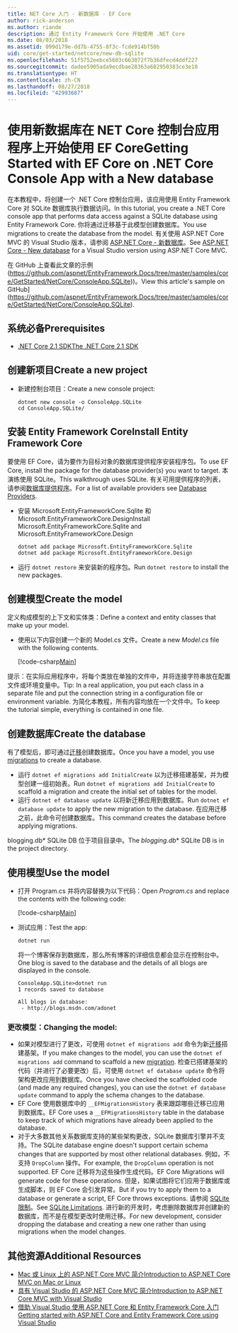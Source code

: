 ```yaml
---
title: NET Core 入门 - 新数据库 - EF Core
author: rick-anderson
ms.author: riande
description: 通过 Entity Framework Core 开始使用 .NET Core
ms.date: 08/03/2018
ms.assetid: 099d179e-dd7b-4755-8f3c-fcde914bf50b
uid: core/get-started/netcore/new-db-sqlite
ms.openlocfilehash: 51f5752eebce5603c663072f7b36dfecd4ddf227
ms.sourcegitcommit: dadee5905ada9ecdbae28363a682950383ce3e10
ms.translationtype: HT
ms.contentlocale: zh-CN
ms.lasthandoff: 08/27/2018
ms.locfileid: "42993687"
---
```

# <a name="getting-started-with-ef-core-on-net-core-console-app-with-a-new-database"></a><span data-ttu-id="59c15-103">使用新数据库在 NET Core 控制台应用程序上开始使用 EF Core</span><span class="sxs-lookup"><span data-stu-id="59c15-103">Getting Started with EF Core on .NET Core Console App with a New database</span></span>

<span data-ttu-id="59c15-104">在本教程中，将创建一个 .NET Core 控制台应用，该应用使用 Entity Framework Core 对 SQLite 数据库执行数据访问。</span><span class="sxs-lookup"><span data-stu-id="59c15-104">In this tutorial, you create a .NET Core console app that performs data access against a SQLite database using Entity Framework Core.</span></span> <span data-ttu-id="59c15-105">你将通过迁移基于此模型创建数据库。</span><span class="sxs-lookup"><span data-stu-id="59c15-105">You use migrations to create the database from the model.</span></span> <span data-ttu-id="59c15-106">有关使用 ASP.NET Core MVC 的 Visual Studio 版本，请参阅 [ASP.NET Core - 新数据库](xref:core/get-started/aspnetcore/new-db)。</span><span class="sxs-lookup"><span data-stu-id="59c15-106">See [ASP.NET Core - New database](xref:core/get-started/aspnetcore/new-db) for a Visual Studio version using ASP.NET Core MVC.</span></span>

<span data-ttu-id="59c15-107">在 GitHub 上查看此文章的示例 (https://github.com/aspnet/EntityFramework.Docs/tree/master/samples/core/GetStarted/NetCore/ConsoleApp.SQLite))。</span><span class="sxs-lookup"><span data-stu-id="59c15-107">View this article's sample on GitHub](https://github.com/aspnet/EntityFramework.Docs/tree/master/samples/core/GetStarted/NetCore/ConsoleApp.SQLite).</span></span>

## <a name="prerequisites"></a><span data-ttu-id="59c15-108">系统必备</span><span class="sxs-lookup"><span data-stu-id="59c15-108">Prerequisites</span></span>

* [<span data-ttu-id="59c15-109">.NET Core 2.1 SDK</span><span class="sxs-lookup"><span data-stu-id="59c15-109">The .NET Core 2.1 SDK</span></span>](https://www.microsoft.com/net/core)

## <a name="create-a-new-project"></a><span data-ttu-id="59c15-110">创建新项目</span><span class="sxs-lookup"><span data-stu-id="59c15-110">Create a new project</span></span>

* <span data-ttu-id="59c15-111">新建控制台项目：</span><span class="sxs-lookup"><span data-stu-id="59c15-111">Create a new console project:</span></span>

  ``` Console
  dotnet new console -o ConsoleApp.SQLite
  cd ConsoleApp.SQLite/
  ```

## <a name="install-entity-framework-core"></a><span data-ttu-id="59c15-112">安装 Entity Framework Core</span><span class="sxs-lookup"><span data-stu-id="59c15-112">Install Entity Framework Core</span></span>

<span data-ttu-id="59c15-113">要使用 EF Core，请为要作为目标对象的数据库提供程序安装程序包。</span><span class="sxs-lookup"><span data-stu-id="59c15-113">To use EF Core, install the package for the database provider(s) you want to target.</span></span> <span data-ttu-id="59c15-114">本演练使用 SQLite。</span><span class="sxs-lookup"><span data-stu-id="59c15-114">This walkthrough uses SQLite.</span></span> <span data-ttu-id="59c15-115">有关可用提供程序的列表，请参阅[数据库提供程序](../../providers/index.md)。</span><span class="sxs-lookup"><span data-stu-id="59c15-115">For a list of available providers see [Database Providers](../../providers/index.md).</span></span>

* <span data-ttu-id="59c15-116">安装 Microsoft.EntityFrameworkCore.Sqlite 和 Microsoft.EntityFrameworkCore.Design</span><span class="sxs-lookup"><span data-stu-id="59c15-116">Install Microsoft.EntityFrameworkCore.Sqlite and Microsoft.EntityFrameworkCore.Design</span></span>

  ```Console
  dotnet add package Microsoft.EntityFrameworkCore.Sqlite
  dotnet add package Microsoft.EntityFrameworkCore.Design
  ```

* <span data-ttu-id="59c15-117">运行 `dotnet restore` 来安装新的程序包。</span><span class="sxs-lookup"><span data-stu-id="59c15-117">Run `dotnet restore` to install the new packages.</span></span>

## <a name="create-the-model"></a><span data-ttu-id="59c15-118">创建模型</span><span class="sxs-lookup"><span data-stu-id="59c15-118">Create the model</span></span>

<span data-ttu-id="59c15-119">定义构成模型的上下文和实体类：</span><span class="sxs-lookup"><span data-stu-id="59c15-119">Define a context and entity classes that make up your model.</span></span>

* <span data-ttu-id="59c15-120">使用以下内容创建一个新的 Model.cs 文件。</span><span class="sxs-lookup"><span data-stu-id="59c15-120">Create a new *Model.cs* file with the following contents.</span></span>

  [!code-csharp[Main](../../../../samples/core/GetStarted/NetCore/ConsoleApp.SQLite/Model.cs)]

<span data-ttu-id="59c15-121">提示：在实际应用程序中，将每个类放在单独的文件中，并将连接字符串放在配置文件或环境变量中。</span><span class="sxs-lookup"><span data-stu-id="59c15-121">Tip: In a real application, you put each class in a separate file and put the connection string in a configuration file or environment variable.</span></span> <span data-ttu-id="59c15-122">为简化本教程，所有内容均放在一个文件中。</span><span class="sxs-lookup"><span data-stu-id="59c15-122">To keep the tutorial simple, everything is contained in one file.</span></span>

## <a name="create-the-database"></a><span data-ttu-id="59c15-123">创建数据库</span><span class="sxs-lookup"><span data-stu-id="59c15-123">Create the database</span></span>

<span data-ttu-id="59c15-124">有了模型后，即可通过[迁移](https://docs.microsoft.com/aspnet/core/data/ef-mvc/migrations#introduction-to-migrations)创建数据库。</span><span class="sxs-lookup"><span data-stu-id="59c15-124">Once you have a model, you use [migrations](https://docs.microsoft.com/aspnet/core/data/ef-mvc/migrations#introduction-to-migrations) to create a database.</span></span>

* <span data-ttu-id="59c15-125">运行 `dotnet ef migrations add InitialCreate` 以为迁移搭建基架，并为模型创建一组初始表。</span><span class="sxs-lookup"><span data-stu-id="59c15-125">Run `dotnet ef migrations add InitialCreate` to scaffold a migration and create the initial set of tables for the model.</span></span>
* <span data-ttu-id="59c15-126">运行 `dotnet ef database update` 以将新迁移应用到数据库。</span><span class="sxs-lookup"><span data-stu-id="59c15-126">Run `dotnet ef database update` to apply the new migration to the database.</span></span> <span data-ttu-id="59c15-127">在应用迁移之前，此命令可创建数据库。</span><span class="sxs-lookup"><span data-stu-id="59c15-127">This command creates the database before applying migrations.</span></span>

<span data-ttu-id="59c15-128">blogging.db\* SQLite DB 位于项目目录中。</span><span class="sxs-lookup"><span data-stu-id="59c15-128">The *blogging.db*\* SQLite DB is in the project directory.</span></span>

## <a name="use-the-model"></a><span data-ttu-id="59c15-129">使用模型</span><span class="sxs-lookup"><span data-stu-id="59c15-129">Use the model</span></span>

* <span data-ttu-id="59c15-130">打开 Program.cs 并将内容替换为以下代码：</span><span class="sxs-lookup"><span data-stu-id="59c15-130">Open *Program.cs* and replace the contents with the following code:</span></span>

  [!code-csharp[Main](../../../../samples/core/GetStarted/NetCore/ConsoleApp.SQLite/Program.cs)]

* <span data-ttu-id="59c15-131">测试应用：</span><span class="sxs-lookup"><span data-stu-id="59c15-131">Test the app:</span></span>

  `dotnet run`

  <span data-ttu-id="59c15-132">将一个博客保存到数据库，那么所有博客的详细信息都会显示在控制台中。</span><span class="sxs-lookup"><span data-stu-id="59c15-132">One blog is saved to the database and the details of all blogs are displayed in the console.</span></span>

  ```Console
  ConsoleApp.SQLite>dotnet run
  1 records saved to database

  All blogs in database:
   - http://blogs.msdn.com/adonet
  ```

### <a name="changing-the-model"></a><span data-ttu-id="59c15-133">更改模型：</span><span class="sxs-lookup"><span data-stu-id="59c15-133">Changing the model:</span></span>

- <span data-ttu-id="59c15-134">如果对模型进行了更改，可使用 `dotnet ef migrations add` 命令为新[迁移](https://docs.microsoft.com/aspnet/core/data/ef-mvc/migrations#introduction-to-migrations)搭建基架。</span><span class="sxs-lookup"><span data-stu-id="59c15-134">If you make changes to the model, you can use the `dotnet ef migrations add` command to scaffold a new [migration](https://docs.microsoft.com/aspnet/core/data/ef-mvc/migrations#introduction-to-migrations).</span></span> <span data-ttu-id="59c15-135">检查已搭建基架的代码（并进行了必要更改）后，可使用 `dotnet ef database update` 命令将架构更改应用到数据库。</span><span class="sxs-lookup"><span data-stu-id="59c15-135">Once you have checked the scaffolded code (and made any required changes), you can use the `dotnet ef database update` command to apply the schema changes to the database.</span></span>
- <span data-ttu-id="59c15-136">EF Core 使用数据库中的 `__EFMigrationsHistory` 表来跟踪哪些迁移已应用到数据库。</span><span class="sxs-lookup"><span data-stu-id="59c15-136">EF Core uses a `__EFMigrationsHistory` table in the database to keep track of which migrations have already been applied to the database.</span></span>
- <span data-ttu-id="59c15-137">对于大多数其他关系数据库支持的某些架构更改，SQLite 数据库引擎并不支持。</span><span class="sxs-lookup"><span data-stu-id="59c15-137">The SQLite database engine doesn't support certain schema changes that are supported by most other relational databases.</span></span> <span data-ttu-id="59c15-138">例如，不支持 `DropColumn` 操作。</span><span class="sxs-lookup"><span data-stu-id="59c15-138">For example, the `DropColumn` operation is not supported.</span></span> <span data-ttu-id="59c15-139">EF Core 迁移将为这些操作生成代码。</span><span class="sxs-lookup"><span data-stu-id="59c15-139">EF Core Migrations will generate code for these operations.</span></span> <span data-ttu-id="59c15-140">但是，如果试图将它们应用于数据库或生成脚本，则 EF Core 会引发异常。</span><span class="sxs-lookup"><span data-stu-id="59c15-140">But if you try to apply them to a database or generate a script, EF Core throws exceptions.</span></span> <span data-ttu-id="59c15-141">请参阅 [SQLite 限制](../../providers/sqlite/limitations.md)。</span><span class="sxs-lookup"><span data-stu-id="59c15-141">See [SQLite Limitations](../../providers/sqlite/limitations.md).</span></span> <span data-ttu-id="59c15-142">进行新的开发时，考虑删除数据库并创建新的数据库，而不是在模型更改时使用迁移。</span><span class="sxs-lookup"><span data-stu-id="59c15-142">For new development, consider dropping the database and creating a new one rather than using migrations when the model changes.</span></span>

## <a name="additional-resources"></a><span data-ttu-id="59c15-143">其他资源</span><span class="sxs-lookup"><span data-stu-id="59c15-143">Additional Resources</span></span>

* [<span data-ttu-id="59c15-144">Mac 或 Linux 上的 ASP.NET Core MVC 简介</span><span class="sxs-lookup"><span data-stu-id="59c15-144">Introduction to ASP.NET Core MVC on Mac or Linux</span></span>](https://docs.microsoft.com/aspnet/core/tutorials/first-mvc-app-xplat/index)
* [<span data-ttu-id="59c15-145">具有 Visual Studio 的 ASP.NET Core MVC 简介</span><span class="sxs-lookup"><span data-stu-id="59c15-145">Introduction to ASP.NET Core MVC with Visual Studio</span></span>](https://docs.microsoft.com/aspnet/core/tutorials/first-mvc-app/index)
* [<span data-ttu-id="59c15-146">借助 Visual Studio 使用 ASP.NET Core 和 Entity Framework Core 入门</span><span class="sxs-lookup"><span data-stu-id="59c15-146">Getting started with ASP.NET Core and Entity Framework Core using Visual Studio</span></span>](https://docs.microsoft.com/aspnet/core/data/ef-mvc/index)
